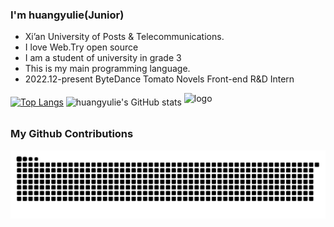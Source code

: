 ### I'm huangyulie(Junior)
 - Xi’an University of Posts & Telecommunications.
 - I love Web.Try open source
 - I am a student of university in grade 3
 - This is my main programming language.
 - 2022.12-present ByteDance Tomato Novels Front-end R&D Intern


[![Top Langs](https://github-readme-stats.vercel.app/api/top-langs/?username=huangyulie&layout=compact)](https://github.com/anuraghazra/github-readme-stats)
![huangyulie's GitHub stats](https://github-readme-stats.vercel.app/api?username=huangyulie&show_icons=true&theme=white)
<img src="https://github-profile-trophy.vercel.app/?username=huangyulie&theme=flat&column=8" alt="logo" height="160" align="center" style="margin: auto; margin-bottom: 15px;" />

### My Github Contributions

![](https://raw.githubusercontent.com/huangyulie/huangyulie/main/assets/github-contribution-grid-snake.svg)
